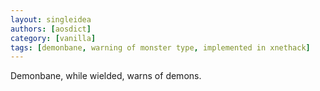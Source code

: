 ```yaml
---
layout: singleidea
authors: [aosdict]
category: [vanilla]
tags: [demonbane, warning of monster type, implemented in xnethack]
---
```

Demonbane, while wielded, warns of demons.
